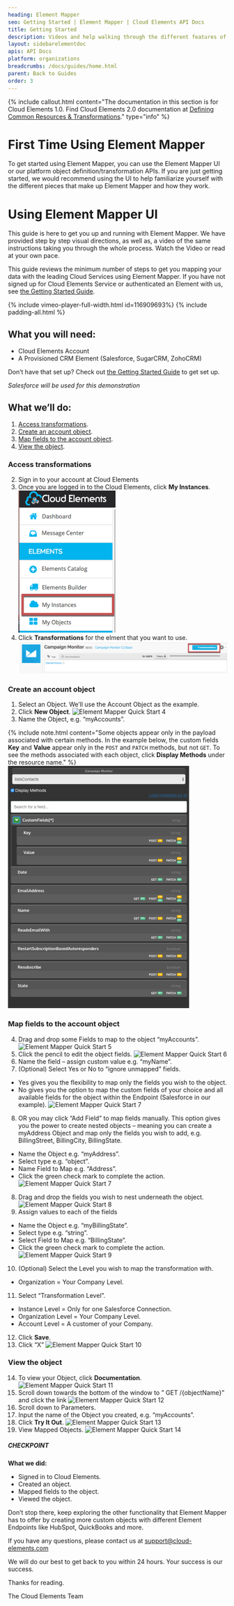 ```yaml
---
heading: Element Mapper
seo: Getting Started | Element Mapper | Cloud Elements API Docs
title: Getting Started
description: Videos and help walking through the different features of Element Mapper.
layout: sidebarelementdoc
apis: API Docs
platform: organizations
breadcrumbs: /docs/guides/home.html
parent: Back to Guides
order: 3
---
```


{% include callout.html content="The documentation in this section is for Cloud Elements 1.0. Find Cloud Elements 2.0 documentation at <a href=../../guides/common-resources/index.html>Defining Common Resources & Transformations</a>." type="info" %}

# First Time Using Element Mapper
To get started using Element Mapper, you can use the Element Mapper UI or our platform object definition/transformation APIs.  If you are just getting started, we would recommend using the UI to help familiarize yourself with the different pieces that make up Element Mapper and how they work.

# Using Element Mapper UI

This guide is here to get you up and running with Element Mapper. We have provided step by step visual directions, as well as, a video of the same instructions taking you through the whole process. Watch the Video or read at your own pace.

This guide reviews the minimum number of steps to get you mapping your data with the leading Cloud Services using Element Mapper. If you have not signed up for Cloud Elements Service or authenticated an Element with us, see [the Getting Started Guide](/docs/quickstart/overview.html).

{% include vimeo-player-full-width.html id=116909693%}
{% include padding-all.html %}

## What you will need:

* Cloud Elements Account
* A Provisioned CRM Element (Salesforce, SugarCRM, ZohoCRM)

Don’t have that set up?
Check out [the Getting Started Guide](/docs/quickstart/overview.html) to get set up.

*Salesforce will be used for this demonstration*

## What we’ll do:

1. [Access transformations](#access-transformations).
2. [Create an account object](#create-an-account-object).
3. [Map fields to the account object](#map-fields-to-the-account-object).
4. [View the object](#view-the-object).

### Access transformations

2. Sign in to your account at Cloud Elements
3. Once you are logged in to the Cloud Elements, click **My Instances**.
![Element Mapper Quick Start 2](img/my-instances.png)
3. Click **Transformations** for the elment that you want to use.
![Element Mapper Quick Start 3](img/transformations.png)

### Create an account object

1. Select an Object. We’ll use the Account Object as the example.
2. Click **New Object**.
![Element Mapper Quick Start 4](http://cloud-elements.com/wp-content/uploads/2015/01/Datamapper18.png)
3. Name the Object, e.g. “myAccounts”.

{% include note.html content="Some objects appear only in the payload associated with certain methods. In the example below, the custom fields <b>Key</b> and <b>Value</b> appear only in the <code>POST</code> and <code>PATCH</code> methods, but not <code>GET</code>. To see the methods associated with each object, click <b>Display Methods</b> under the resource name." %}
![Display Methods](img/display-methods.png)

### Map fields to the account object

4. Drag and drop some Fields to map to the object “myAccounts”.
![Element Mapper Quick Start 5](http://cloud-elements.com/wp-content/uploads/2015/01/Datamapper21.png)
5. Click the pencil to edit the object fields.
![Element Mapper Quick Start 6](http://cloud-elements.com/wp-content/uploads/2015/01/Datamapper31.png)
6. Name the field – assign custom value e.g. “myName”.
7. (Optional) Select Yes or No to “ignore unmapped” fields.
  * Yes gives you the flexibility to map only the fields you wish to the object.
  * No gives you the option to map the custom fields of your choice and all available fields for the object within the Endpoint (Salesforce in our example).
![Element Mapper Quick Start 7](http://cloud-elements.com/wp-content/uploads/2015/01/Datamapper45.png)
8. OR you may click “Add Field” to map fields manually. This option gives you the power to create nested objects – meaning you can create a myAddress Object and map only the fields you wish to add, e.g. BillingStreet, BillingCity, BillingState.
  * Name the Object e.g. “myAddress”.
  * Select type e.g. “object”.
  * Name Field to Map e.g. “Address”.
  * Click the green check mark to complete the action.
  ![Element Mapper Quick Start 7](http://cloud-elements.com/wp-content/uploads/2015/01/Datamapper53.png)
8. Drag and drop the fields you wish to nest underneath the object.
![Element Mapper Quick Start 8](http://cloud-elements.com/wp-content/uploads/2015/01/Datamapper63.png)
9. Assign values to each of the fields
  * Name the Object e.g. “myBillingState”.
  * Select type e.g. “string”.
  * Select Field to Map e.g. “BillingState”.
  * Click the green check mark to complete the action.
  ![Element Mapper Quick Start 9](http://cloud-elements.com/wp-content/uploads/2015/01/Datamapper73.png)
10. (Optional) Select the Level you wish to map the transformation with.
  * Organization = Your Company Level.
11. Select “Transformation Level”.
  * Instance Level = Only for one Salesforce Connection.
  * Organization Level = Your Company Level.
  * Account Level = A customer of your Company.
12. Click **Save**.
13. Click “X”
![Element Mapper Quick Start 10](http://cloud-elements.com/wp-content/uploads/2015/01/Datamapper82.png)

### View the object

14. To view your Object, click **Documentation**.
![Element Mapper Quick Start 11](http://cloud-elements.com/wp-content/uploads/2015/01/Datamapper14.png)
15. Scroll down towards the bottom of the window to ” GET /{objectName}” and click the link
![Element Mapper Quick Start 12](http://cloud-elements.com/wp-content/uploads/2015/01/Datamapper15.png)
16. Scroll down to Parameters.
17. Input the name of the Object you created, e.g. “myAccounts”.
18. Click **Try It Out**.
![Element Mapper Quick Start 13](http://cloud-elements.com/wp-content/uploads/2015/01/Datamapper16.png)
19. View Mapped Objects.
![Element Mapper Quick Start 14](http://cloud-elements.com/wp-content/uploads/2015/01/Datamapper92.png)

##### CHECKPOINT

__What we did:__

* Signed in to Cloud Elements.
* Created an object.
* Mapped fields to the object.
* Viewed the object.

Don’t stop there, keep exploring the other functionality that Element Mapper has to offer by creating more custom objects with different Element Endpoints like HubSpot, QuickBooks and more.

If you have any questions, please contact us at [support@cloud-elements.com](mailto:support@cloud-elements.com)

We will do our best to get back to you within 24 hours. Your success is our success.

Thanks for reading.

The Cloud Elements Team
